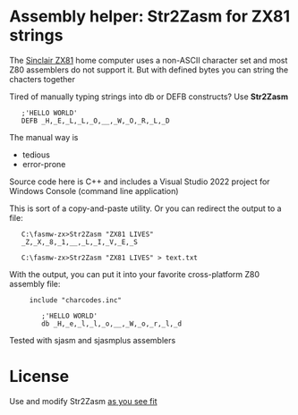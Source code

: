 # Assembly helper: Str2Zasm for ZX81 strings

The <a href='https://www.bing.com/search?q=Sinclair+ZX81'>Sinclair ZX81</a> home computer uses a non-ASCII character set and most Z80 assemblers do not support it. But with defined bytes you can string the chacters together

Tired of manually typing strings into db or DEFB constructs? Use **Str2Zasm**

       ;'HELLO WORLD'
       DEFB _H,_E,_L,_L,_O,__,_W,_O,_R,_L,_D

The manual way is
* tedious
* error-prone

Source code here is C++ and includes a Visual Studio 2022 project for Windows Console (command line application)


This is sort of a copy-and-paste utility. Or you can redirect the output to a file:

       C:\fasmw-zx>Str2Zasm "ZX81 LIVES"
       _Z,_X,_8,_1,__,_L,_I,_V,_E,_S
       
       C:\fasmw-zx>Str2Zasm "ZX81 LIVES" > text.txt


With the output, you can put it into your favorite cross-platform Z80 assembly file:


         include "charcodes.inc"
       
            ;'HELLO WORLD'
            db _H,_e,_l,_l,_o,__,_W,_o,_r,_l,_d

Tested with sjasm and sjasmplus assemblers

# License
Use and modify Str2Zasm [as you see fit](UNLICENSE)
